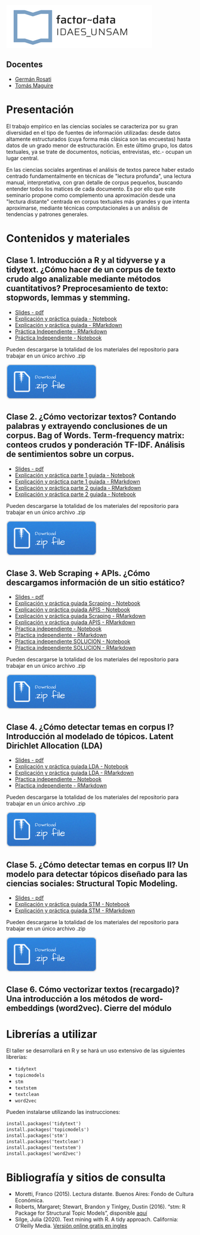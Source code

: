 ![](/imgs/logo-factor-data-solo.jpg)

## Docentes

- [Germán Rosati](https://gefero.github.io/)
- [Tomás Maguire]()

# Presentación
El trabajo empírico en las ciencias sociales se caracteriza por su gran diversidad en el tipo de fuentes de información utilizadas: desde datos altamente estructurados (cuya forma más clásica son las encuestas) hasta datos de un grado menor de estructuración. En este último grupo, los datos textuales, ya se trate de documentos, noticias, entrevistas, etc.- ocupan un lugar central.

En las ciencias sociales argentinas el análisis de textos parece haber estado centrado fundamentalmente en técnicas de "lectura profunda", una lectura manual, interpretativa, con gran detalle de corpus pequeños, buscando entender todos los matices de cada documento. Es por ello que este seminario propone como complemento una aproximación desde una "lectura distante" centrada en corpus textuales más grandes y que intenta aproximarse, mediante técnicas computacionales a un análisis de tendencias y patrones generales.


# Contenidos y materiales
## Clase 1. Introducción a R y al tidyverse y a tidytext. ¿Cómo hacer de un corpus de texto crudo algo analizable mediante métodos cuantitativos? Preprocesamiento de texto: stopwords, lemmas y stemming. 

- [Slides - pdf](/clase1/DIPLO_M5_Clase_1.pdf)
- [Explicación y práctica guiada - Notebook](/clase1/notebooks/clase_1.html)
- [Explicación y práctica guiada - RMarkdown](/clase1/notebooks/clase_1.Rmd)
- [Práctica Independiente - RMarkdown](/clase1/notebooks/practica_clase_1.Rmd)
- [Práctica Independiente - Notebook](/clase1/notebooks/practica_clase_1.html)

Pueden descargarse la totalidad de los materiales del repositorio para trabajar en un único archivo .zip

[![](imgs/Download.png)](clase1.zip)


## Clase 2. ¿Cómo vectorizar textos? Contando palabras y extrayendo conclusiones de un corpus. Bag of Words. Term-frequency matrix: conteos crudos y ponderación TF-IDF. Análisis de sentimientos sobre un corpus. 
- [Slides - pdf](/clase2/DIPLO_M5_Clase_2.pdf)
- [Explicación y práctica parte 1 guiada - Notebook](/clase2/notebooks/21_sentiment_analysis.html)
- [Explicación y práctica parte 1 guiada - RMarkdown](/clase2/notebooks/21_sentiment_analysis.Rmd)
- [Explicación y práctica parte 2 guiada - RMarkdown](/clase2/notebooks/22_tfidf.Rmd)
- [Explicación y práctica parte 2 guiada - Notebook](/clase2/notebooks/22_tfidf.html)

Pueden descargarse la totalidad de los materiales del repositorio para trabajar en un único archivo .zip

[![](imgs/Download.png)](clase2.zip)


## Clase 3. Web Scraping + APIs. ¿Cómo descargamos información de un sitio estático?
- [Slides - pdf](/clase3/Diplo_M5_Clase_3.pdf)
- [Explicación y práctica guiada Scraping - Notebook](/clase3/notebooks/clase_3_scraping.html)
- [Explicación y práctica guiada APIS - Notebook](/clase3/notebooks/clase_3_APIs.html)
- [Explicación y práctica guiada Scraping - RMarkdown](/clase3/notebooks/clase_3_scraping.Rmd)
- [Explicación y práctica guiada APIS - RMarkdown](/clase3/notebooks/clase_3_APIs.Rmd)
- [Pŕactica independiente - Notebook](/clase3/notebooks/clase_3_practica_independiente.html)
- [Pŕactica independiente - RMarkdown](/clase3/notebooks/clase_3_practica_independiente.Rmd)
- [Pŕactica independiente SOLUCION - Notebook](/clase3/notebooks/clase_3_practica_independiente_SOLUCION.html)
- [Pŕactica independiente SOLUCION - RMarkdown](/clase3/notebooks/clase_3_practica_independiente_SOLUCION.Rmd)

Pueden descargarse la totalidad de los materiales del repositorio para trabajar en un único archivo .zip

[![](imgs/Download.png)](clase3.zip)


## Clase 4. ¿Cómo detectar temas en corpus I? Introducción al modelado de tópicos. Latent Dirichlet Allocation (LDA)
- [Slides - pdf](/clase4/DIPLO_TM_Clase_4.pdf)
- [Explicación y práctica guiada LDA - Notebook](/clase4/notebooks/clase_4_topic_modeling_LDA.html)
- [Explicación y práctica guiada LDA - RMarkdown](/clase4/notebooks/clase_4_topic_modeling_LDA.Rmd)
- [Pŕactica independiente - Notebook](/clase4/notebooks/clase_4_practica_independiente.html)
- [Pŕactica independiente - RMarkdown](/clase4/notebooks/clase_4_practica_independiente.Rmd)

Pueden descargarse la totalidad de los materiales del repositorio para trabajar en un único archivo .zip

[![](imgs/Download.png)](clase4.zip)


## Clase 5. ¿Cómo detectar temas en corpus II? Un modelo para detectar tópicos diseñado para las ciencias sociales: Structural Topic Modeling.
- [Slides - pdf](/clase5/DIPLO_TM_Clase_5.pdf)
- [Explicación y práctica guiada STM - Notebook](/clase5/notebooks/clase_5_topic_modeling_STM.html)
- [Explicación y práctica guiada STM - RMarkdown](/clase5/notebooks/clase_5_topic_modeling_STM.Rmd)

Pueden descargarse la totalidad de los materiales del repositorio para trabajar en un único archivo .zip

[![](imgs/Download.png)](clase5.zip)

## Clase 6. Cómo vectorizar textos (recargado)? Una introducción a los métodos de word-embeddings (word2vec). Cierre del módulo


# Librerías a utilizar
El taller se desarrollará en R y se hará un uso extensivo de las siguientes librerías:

- `tidytext`
- `topicmodels`
- `stm`
- `textstem`
- `textclean`
- `word2vec`

Pueden instalarse utilizando las instrucciones:

```{r}
install.packages('tidytext')
install.packages('topicmodels')
install.packages('stm')
install.packages('textclean')
install.packages('textstem')
install.packages('word2vec')
```


# Bibliografía y sitios de consulta

- Moretti, Franco (2015). Lectura distante. Buenos Aires: Fondo de Cultura Económica.
- Roberts, Margaret; Stewart, Brandon y Tinlgey, Dustin (2016). “stm: R Package for Structural Topic Models”, disponible [aquí](https://cran.r-project.org/web/packages/stm/vignettes/stmVignette.pdf)
- Silge, Julia (2020). Text mining with R. A tidy approach. California: O’Reilly Media. [Versión online gratis en ingles](https://www.tidytextmining.com/) 


